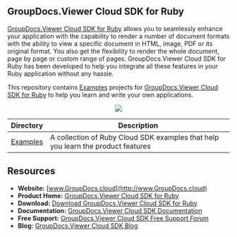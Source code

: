 ## GroupDocs.Viewer Cloud SDK for Ruby

[GroupDocs.Viewer Cloud SDK for Ruby](https://products.groupdocs.cloud/Viewer/ruby) allows you to seamlessly enhance your application with the capability to render a number of document formats with the ability to view a specific document in HTML, image, PDF or its original format. You also get the flexibility to render the whole document, page by page or custom range of pages. GroupDocs.Viewer Cloud SDK for Ruby has been developed to help you integrate all these features in your Ruby application without any hassle.

This repository contains [Examples](Examples) projects for [GroupDocs.Viewer Cloud SDK for Ruby](https://products.groupdocs.cloud/Viewer/ruby) to help you learn and write your own applications.

<p align="center">

  <a title="Download complete GroupDocs.Viewer Cloud SDK Examples for Ruby source code" href="https://github.com/groupdocs-viewer-cloud/groupdocs-viewer-cloud-ruby-samples/archive/master.zip">
	<img src="https://raw.github.com/AsposeExamples/java-examples-dashboard/master/images/downloadZip-Button-Large.png" />
  </a>
</p>

Directory | Description
--------- | -----------
[Examples](Examples)  | A collection of Ruby Cloud SDK examples that help you learn the product features

## Resources

+ **Website:** [www.GroupDocs.cloud](http://www.GroupDocs.cloud)
+ **Product Home:** [GroupDocs.Viewer Cloud SDK for Ruby](https://products.groupdocs.cloud/Viewer/Ruby)
+ **Download:** [Download GroupDocs.Viewer Cloud SDK for Ruby](https://rubygems.org/gems/groupdocs_viewer_cloud/)
+ **Documentation:** [GroupDocs.Viewer Cloud SDK Documentation](https://docs.groupdocs.cloud/display/Viewercloud/Home)
+ **Free Support:** [GroupDocs.Viewer Cloud SDK Free Support Forum](https://forum.groupdocs.cloud/c/Viewer)
+ **Blog:** [GroupDocs.Viewer Cloud SDK Blog](https://blog.groupdocs.cloud/category/Viewer/)
